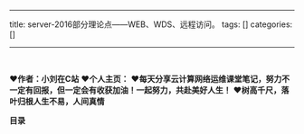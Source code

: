 
--- 
title:  server-2016部分理论点——WEB、WDS、远程访问。 
tags: []
categories: [] 

---
   

>  
 ♥️**作者：小刘在C站** 
 ♥️**个人主页：<strong><strong><strong>**</strong></strong></strong> 
 ♥️**每天分享云计算网络运维课堂笔记，努力不一定有回报，但一定会有收获加油！一起努力，共赴美好人生！** 
 ♥️**树高千尺，落叶归根人生不易，人间真情** 


**目录**








